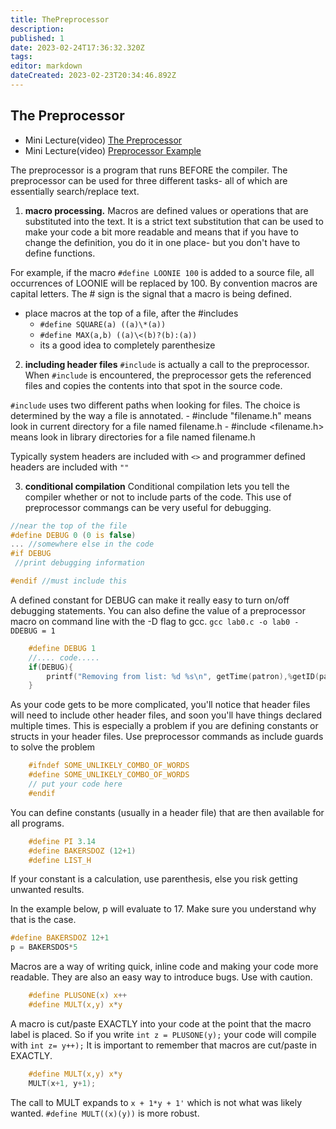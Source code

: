 ```yaml
---
title: ThePreprocessor
description: 
published: 1
date: 2023-02-24T17:36:32.320Z
tags: 
editor: markdown
dateCreated: 2023-02-23T20:34:46.892Z
---
```



## The Preprocessor 
- Mini Lecture(video) [The Preprocessor](http://localhost:8000/lectures/PreProcessor/PreProcessor_Conceptual/)
- Mini Lecture(video) [Preprocessor Example](http://localhost:8000/lectures/PreProcessor/PreProcessor_Example/)

The preprocessor is a program that runs BEFORE the compiler. The preprocessor can be used for three different tasks- all of which are essentially search/replace text.

1. **macro processing.** Macros are defined values or operations that are substituted into the text. It is  a strict text substitution that can be used to make your code a bit more readable and means that if you have to change the definition, you do it in one place- but you don't have to define functions. 

For example, if the macro `#define LOONIE 100` is added to a source file,  all occurrences of LOONIE will be replaced by 100. By convention macros are capital letters. The \# sign is
the signal that a macro is being defined.

- place macros at the top of a file, after the \#includes
    - `#define SQUARE(a) ((a)\*(a))`
    - `#define MAX(a,b) ((a)\<(b)?(b):(a))`
    - its a good idea to completely parenthesize
2.  **including header files** `#include` is actually a call to the preprocessor. When `#include` is encountered, the preprocessor gets the referenced files and copies the contents into that spot in the source code.

`#include` uses two different paths when looking for files. The choice is determined by the way a file is annotated.
    - #include \"filename.h\" means look in current directory for a file named filename.h
    - #include \<filename.h\> means look in library directories for a file named filename.h
 
 Typically system headers are included with `<>` and programmer defined headers are included with `""`  

3.  **conditional compilation** Conditional compilation lets you tell the compiler whether or
not to include parts of the code. This use of preprocessor commangs can be very useful for debugging.


```c
//near the top of the file
#define DEBUG 0 (0 is false)
... //somewhere else in the code
#if DEBUG 
 //print debugging information

#endif //must include this
```
A defined constant for DEBUG can make it really easy to turn on/off debugging statements. You can also define the value of a preprocessor macro on command line with the -D flag to gcc. 
`gcc lab0.c -o lab0 -DDEBUG = 1`

```c
    #define DEBUG 1
    //.... code.....
    if(DEBUG){
        printf("Removing from list: %d %s\n", getTime(patron),%getID(patron));
    }
```


As your code gets to be more complicated, you'll notice that header files will need to include other header files, and soon you'll have things declared multiple times. This is especially a problem if you are defining constants or structs in your header files. Use preprocessor commands as include guards to solve the problem
```c
    #ifndef SOME_UNLIKELY_COMBO_OF_WORDS
    #define SOME_UNLIKELY_COMBO_OF_WORDS
    // put your code here
    #endif  
```
You can define constants (usually in a header file) that are then available for all programs.

```c
    #define PI 3.14
    #define BAKERSDOZ (12+1)
    #define LIST_H
```

If your constant is a calculation, use parenthesis, else you risk getting unwanted results. 

In the example below, p will evaluate to 17. Make sure you understand why that is the case.

```c
#define BAKERSDOZ 12+1
p = BAKERSDOS*5
```
Macros are a way of writing quick, inline code and making your code more readable. They are also an easy way to introduce bugs. Use with caution.

```c
    #define PLUSONE(x) x++
    #define MULT(x,y) x*y
```
A macro is cut/paste EXACTLY into your code at the point that the macro label is placed. So if you write `int z = PLUSONE(y);` your code will
compile with `int z= y++);` It is  important to remember that macros are cut/paste in EXACTLY.

```c
    #define MULT(x,y) x*y
    MULT(x+1, y+1);
```
The call to MULT expands to `x + 1*y + 1'` which is not what was likely wanted. `#define MULT((x)(y))` is more robust.
